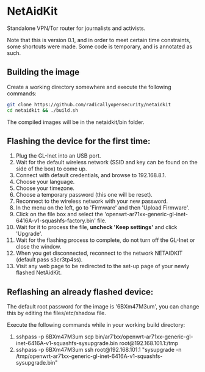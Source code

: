 NetAidKit
====

Standalone VPN/Tor router for journalists and activists.

Note that this is version 0.1, and in order to meet certain time constraints, 
some shortcuts were made. Some code is temporary, and is annotated as such.

Building the image
----

Create a working directory somewhere and execute the following commands:

```bash
git clone https://github.com/radicallyopensecurity/netaidkit
cd netaidkit && ./build.sh
```

The compiled images will be in the netaidkit/bin folder.

Flashing the device for the first time:
----

<ol>
    <li>Plug the GL-Inet into an USB port.</li>
    <li>Wait for the default wireless network (SSID and key can be found 
        on the side of the box) to come up.</li>
    <li>Connect with default credentials, and browse to 192.168.8.1.</li>
    <li>Choose your language.</li>
    <li>Choose your timezone.</li>
    <li>Choose a temporary password (this one will be reset).</li>
    <li>Reconnect to the wireless network with your new password.</li>
    <li>In the menu on the left, go to 'Firmware'
        and then 'Upload Firmware'.</li>
    <li>Click on the file box and select the 
        'openwrt-ar71xx-generic-gl-inet-6416A-v1-squashfs-factory.bin'
        file.</li>
    <li>Wait for it to process the file, <b>uncheck 'Keep settings'</b>
         and click 'Upgrade'.</li>
    <li>Wait for the flashing process to complete, do not turn off the 
        GL-Inet or close the window.</li>
    <li>When you get disconnected, reconnect to the network NETAIDKIT 
        (default pass s3cr3tp4ss).</li>
    <li>Visit any web page to be redirected to the set-up page of 
        your newly flashed NetAidKit.</li>
</ol>

Reflashing an already flashed device:
----

The default root password for the image is '6BXm47M3um', 
you can change this by editing the files/etc/shadow file.

Execute the following commands while in your working build directory:

<ol>
    <li>sshpass -p 6BXm47M3um scp
    bin/ar71xx/openwrt-ar71xx-generic-gl-inet-6416A-v1-squashfs-sysupgrade.bin
        root@192.168.101.1:/tmp</li>
    <li>sshpass -p 6BXm47M3um ssh root@192.168.101.1 "sysupgrade -n 
    /tmp/openwrt-ar71xx-generic-gl-inet-6416A-v1-squashfs-sysupgrade.bin"</li>
</ol>

